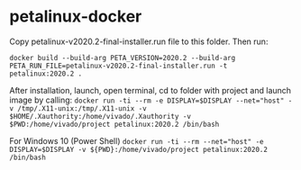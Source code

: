 # petalinux-docker

Copy petalinux-v2020.2-final-installer.run file to this folder. Then run:

`docker build --build-arg PETA_VERSION=2020.2 --build-arg PETA_RUN_FILE=petalinux-v2020.2-final-installer.run -t petalinux:2020.2 .`

After installation, launch, open terminal, cd to folder with project and launch image by calling:
`docker run -ti --rm -e DISPLAY=$DISPLAY --net="host" -v /tmp/.X11-unix:/tmp/.X11-unix -v $HOME/.Xauthority:/home/vivado/.Xauthority -v $PWD:/home/vivado/project petalinux:2020.2 /bin/bash` 

For Windows 10 (Power Shell)
`docker run -ti --rm --net="host" -e DISPLAY=$DISPLAY -v ${PWD}:/home/vivado/project petalinux:2020.2 /bin/bash`
